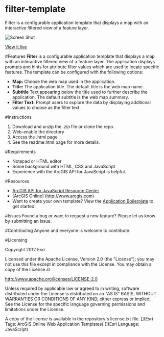 filter-template
===============

Filter is a configurable application template that displays a map with an interactive filtered view of a feature layer. 


![Screen Shot](https://dl.dropboxusercontent.com/u/24627279/screenshots/filter_th.jpg)

[View it live](http://www.arcgis.com/apps/Filter/index.html?webmap=d7b2c06ea5fc49dd8177480a8edacff6)


#Features
**Filter** is a configurable application template that displays a map with an interactive filtered view of a feature layer. The application displays prompts and hints for attribute filter values which are used to locate specific features. 
The template can be configured with the following options: 

- **Map:** Choose the web map used in the application. 
- **Title:** The application title. The default title is the web map name. 
- **Subtitle** Text appearing below the title used to further describe the application. The default subtitle is the web map summary. 
- **Filter Text:** Prompt users to explore the data by displaying additional values to choose as the filter text. 

#Instructions

1. Download and unzip the .zip file or clone the repo. 
2. Web-enable the directory
3. Access the .html page 
4. See the readme.html page for more details. 


#Requirements

- Notepad or HTML editor
- Some background with HTML, CSS and JavaScript
- Experience with the ArcGIS API for JavaScript is helpful. 

#Resources

- [ArcGIS API for JavaScript Resource Center](http://help.arcgis.com/en/webapi/javascript/arcgis/index.html)
- [ArcGIS Online] (http://www.arcgis.com)
- Want to create your own template? View the [Application Boilerplate](https://github.com/Esri/application-boilerplate-js) to get started. 

#Issues
Found a bug or want to request a new feature? Please let us know by submitting an issue. 

#Contributing
Anyone and everyone is welcome to contribute. 

#Licensing 

Copyright 2012 Esri

Licensed under the Apache License, Version 2.0 (the "License"); you may not use this file except in compliance with the License. You may obtain a copy of the License at

http://www.apache.org/licenses/LICENSE-2.0

Unless required by applicable law or agreed to in writing, software distributed under the License is distributed on an "AS IS" BASIS, WITHOUT WARRANTIES OR CONDITIONS OF ANY KIND, either express or implied. See the License for the specific language governing permissions and limitations under the License.

A copy of the license is available in the repository's license.txt file.
[](Esri Tags: ArcGIS Online Web Application Templates) 
[](Esri Language: JavaScript)
